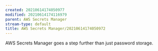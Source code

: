 ```yaml
---
created: 20210614174050977
modified: 20210614174116979
parent: AWS Secrets Manager
stream-type: default
title: AWS Secrets Manager/20210614174050972
---
```

AWS Secrets Manager goes a step further than just password storage.
